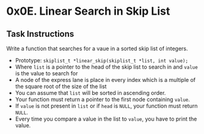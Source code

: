 # 0x0E. Linear Search in Skip List

## Task Instructions
Write a function that searches for a vaue in a sorted skip list of integers.
* Prototype: `skiplist_t *linear_skip(skiplist_t *list, int value);`
* Where `list` is a pointer to the head of the skip list to search in and `value` is the value to search for
* A node of the express lane is place in every index which is a multiple of the square root of the size of the list
* You can assume that `list` will be sorted in ascending order.
* Your function must return a pointer to the first node containing `value`.
* If `value` is not present in `list` or if `head` is `NULL`, your function must return `NULL`.
* Every time you compare a value in the list to `value`, you have to print the value.
